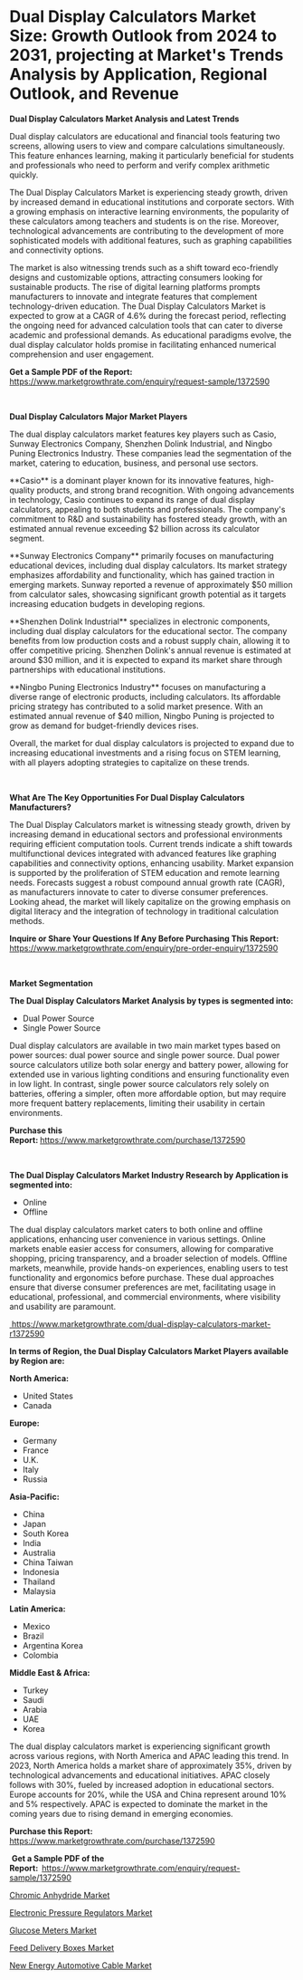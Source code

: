 <p><h1>Dual Display Calculators Market Size: Growth Outlook from 2024 to 2031, projecting at Market's Trends Analysis by Application, Regional Outlook, and Revenue</h1></p><p><strong>Dual Display Calculators Market Analysis and Latest Trends</strong></p>
<p><p>Dual display calculators are educational and financial tools featuring two screens, allowing users to view and compare calculations simultaneously. This feature enhances learning, making it particularly beneficial for students and professionals who need to perform and verify complex arithmetic quickly. </p><p>The Dual Display Calculators Market is experiencing steady growth, driven by increased demand in educational institutions and corporate sectors. With a growing emphasis on interactive learning environments, the popularity of these calculators among teachers and students is on the rise. Moreover, technological advancements are contributing to the development of more sophisticated models with additional features, such as graphing capabilities and connectivity options.</p><p>The market is also witnessing trends such as a shift toward eco-friendly designs and customizable options, attracting consumers looking for sustainable products. The rise of digital learning platforms prompts manufacturers to innovate and integrate features that complement technology-driven education. The Dual Display Calculators Market is expected to grow at a CAGR of 4.6% during the forecast period, reflecting the ongoing need for advanced calculation tools that can cater to diverse academic and professional demands. As educational paradigms evolve, the dual display calculator holds promise in facilitating enhanced numerical comprehension and user engagement.</p></p>
<p><strong>Get a Sample PDF of the Report:&nbsp;</strong> <a href="https://www.marketgrowthrate.com/enquiry/request-sample/1372590">https://www.marketgrowthrate.com/enquiry/request-sample/1372590</a></p>
<p>&nbsp;</p>
<p><strong>Dual Display Calculators Major Market Players</strong></p>
<p><p>The dual display calculators market features key players such as Casio, Sunway Electronics Company, Shenzhen Dolink Industrial, and Ningbo Puning Electronics Industry. These companies lead the segmentation of the market, catering to education, business, and personal use sectors.</p><p>**Casio** is a dominant player known for its innovative features, high-quality products, and strong brand recognition. With ongoing advancements in technology, Casio continues to expand its range of dual display calculators, appealing to both students and professionals. The company's commitment to R&D and sustainability has fostered steady growth, with an estimated annual revenue exceeding $2 billion across its calculator segment.</p><p>**Sunway Electronics Company** primarily focuses on manufacturing educational devices, including dual display calculators. Its market strategy emphasizes affordability and functionality, which has gained traction in emerging markets. Sunway reported a revenue of approximately $50 million from calculator sales, showcasing significant growth potential as it targets increasing education budgets in developing regions.</p><p>**Shenzhen Dolink Industrial** specializes in electronic components, including dual display calculators for the educational sector. The company benefits from low production costs and a robust supply chain, allowing it to offer competitive pricing. Shenzhen Dolink's annual revenue is estimated at around $30 million, and it is expected to expand its market share through partnerships with educational institutions.</p><p>**Ningbo Puning Electronics Industry** focuses on manufacturing a diverse range of electronic products, including calculators. Its affordable pricing strategy has contributed to a solid market presence. With an estimated annual revenue of $40 million, Ningbo Puning is projected to grow as demand for budget-friendly devices rises.</p><p>Overall, the market for dual display calculators is projected to expand due to increasing educational investments and a rising focus on STEM learning, with all players adopting strategies to capitalize on these trends.</p></p>
<p>&nbsp;</p>
<p><strong>What Are The Key Opportunities For Dual Display Calculators Manufacturers?</strong></p>
<p><p>The Dual Display Calculators market is witnessing steady growth, driven by increasing demand in educational sectors and professional environments requiring efficient computation tools. Current trends indicate a shift towards multifunctional devices integrated with advanced features like graphing capabilities and connectivity options, enhancing usability. Market expansion is supported by the proliferation of STEM education and remote learning needs. Forecasts suggest a robust compound annual growth rate (CAGR), as manufacturers innovate to cater to diverse consumer preferences. Looking ahead, the market will likely capitalize on the growing emphasis on digital literacy and the integration of technology in traditional calculation methods.</p></p>
<p><strong>Inquire or Share Your Questions If Any Before Purchasing This Report:</strong> <a href="https://www.marketgrowthrate.com/enquiry/pre-order-enquiry/1372590">https://www.marketgrowthrate.com/enquiry/pre-order-enquiry/1372590</a></p>
<p>&nbsp;</p>
<p><strong>Market Segmentation</strong></p>
<p><strong>The Dual Display Calculators Market Analysis by types is segmented into:</strong></p>
<p><ul><li>Dual Power Source</li><li>Single Power Source</li></ul></p>
<p><p>Dual display calculators are available in two main market types based on power sources: dual power source and single power source. Dual power source calculators utilize both solar energy and battery power, allowing for extended use in various lighting conditions and ensuring functionality even in low light. In contrast, single power source calculators rely solely on batteries, offering a simpler, often more affordable option, but may require more frequent battery replacements, limiting their usability in certain environments.</p></p>
<p><strong>Purchase this Report:&nbsp;</strong><a href="https://www.marketgrowthrate.com/purchase/1372590">https://www.marketgrowthrate.com/purchase/1372590</a></p>
<p>&nbsp;</p>
<p><strong>The Dual Display Calculators Market Industry Research by Application is segmented into:</strong></p>
<p><ul><li>Online</li><li>Offline</li></ul></p>
<p><p>The dual display calculators market caters to both online and offline applications, enhancing user convenience in various settings. Online markets enable easier access for consumers, allowing for comparative shopping, pricing transparency, and a broader selection of models. Offline markets, meanwhile, provide hands-on experiences, enabling users to test functionality and ergonomics before purchase. These dual approaches ensure that diverse consumer preferences are met, facilitating usage in educational, professional, and commercial environments, where visibility and usability are paramount.</p></p>
<p><a href="https://www.marketgrowthrate.com/dual-display-calculators-market-r1372590">&nbsp;https://www.marketgrowthrate.com/dual-display-calculators-market-r1372590</a></p>
<p><strong>In terms of Region, the Dual Display Calculators Market Players available by Region are:</strong></p>
<p>
    <p> <strong> North America: </strong>
        <ul>
            <li>United States</li>
            <li>Canada</li>
        </ul>
        </p> 
    <p> <strong> Europe: </strong>
        <ul>
            <li>Germany</li>
            <li>France</li>
            <li>U.K.</li>
            <li>Italy</li>
            <li>Russia</li>
        </ul>
        </p> 
    <p> <strong> Asia-Pacific: </strong>
        <ul>
            <li>China</li>
            <li>Japan</li>
            <li>South Korea</li>
            <li>India</li>
            <li>Australia</li>
            <li>China Taiwan</li>
            <li>Indonesia</li>
            <li>Thailand</li>
            <li>Malaysia</li>
        </ul>
        </p> 
    <p> <strong> Latin America: </strong>
        <ul>
            <li>Mexico</li>
            <li>Brazil</li>
            <li>Argentina Korea</li>
            <li>Colombia</li>
        </ul>
        </p> 
    <p> <strong> Middle East & Africa: </strong>
        <ul>
            <li>Turkey</li>
            <li>Saudi</li>
            <li>Arabia</li>
            <li>UAE</li>
            <li>Korea</li>
        </ul>
    </p>
    </p>
<p><p>The dual display calculators market is experiencing significant growth across various regions, with North America and APAC leading this trend. In 2023, North America holds a market share of approximately 35%, driven by technological advancements and educational initiatives. APAC closely follows with 30%, fueled by increased adoption in educational sectors. Europe accounts for 20%, while the USA and China represent around 10% and 5% respectively. APAC is expected to dominate the market in the coming years due to rising demand in emerging economies.</p></p>
<p><strong>Purchase this Report: </strong><a href="https://www.marketgrowthrate.com/purchase/1372590">https://www.marketgrowthrate.com/purchase/1372590</a></p>
<p>&nbsp;<strong>Get a Sample PDF of the Report:&nbsp;&nbsp;</strong><a href="https://www.marketgrowthrate.com/enquiry/request-sample/1372590">https://www.marketgrowthrate.com/enquiry/request-sample/1372590</a></p>
<p><strong></strong></p>
<p><p><a href="https://medium.com/@umarfarukmiabd2000_12053/driving-market-forces-in-the-chromic-anhydride-market-market-trends-and-future-forecasts-till-2031-ad19e4865363?postPublishedType=repub">Chromic Anhydride Market</a></p><p><a href="https://www.linkedin.com/pulse/global-electronic-pressure-regulators-market-trends-analysis-evbzc">Electronic Pressure Regulators Market</a></p><p><a href="https://www.linkedin.com/pulse/glucose-meters-market-report-product-type-handholdwearableothers-51jlc">Glucose Meters Market</a></p><p><a href="https://github.com/rahu1506/Market-Research-Report-List-6/blob/main/feed-delivery-boxes-market.md">Feed Delivery Boxes Market</a></p><p><a href="https://issuu.com/reportprime-2/docs/new-energy-automotive-cable-market-_b0d15b52861ed0">New Energy Automotive Cable Market</a></p></p>